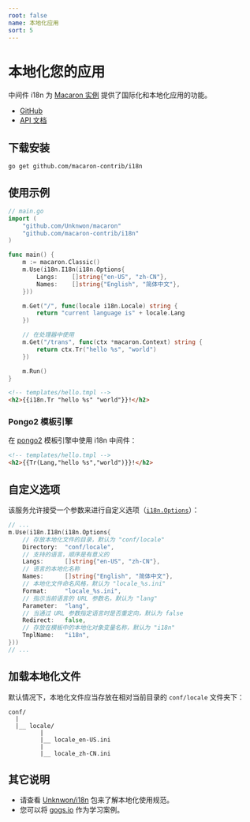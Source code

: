 ```yaml
---
root: false
name: 本地化应用
sort: 5
---
```


# 本地化您的应用

中间件 i18n 为 [Macaron 实例](../intro/core_concepts#macaron-%E5%AE%9E%E4%BE%8B) 提供了国际化和本地化应用的功能。

- [GitHub](https://github.com/macaron-contrib/i18n)
- [API 文档](https://gowalker.org/github.com/macaron-contrib/i18n)

## 下载安装

	go get github.com/macaron-contrib/i18n

## 使用示例

```go
// main.go
import (
	"github.com/Unknwon/macaron"
	"github.com/macaron-contrib/i18n"
)

func main() {
  	m := macaron.Classic()
  	m.Use(i18n.I18n(i18n.Options{
		Langs:    []string{"en-US", "zh-CN"},
		Names:    []string{"English", "简体中文"},
	}))

	m.Get("/", func(locale i18n.Locale) string {
		return "current language is" + locale.Lang
	})

	// 在处理器中使用
	m.Get("/trans", func(ctx *macaron.Context) string {
		return ctx.Tr("hello %s", "world")
	})

	m.Run()
}
```

```html
<!-- templates/hello.tmpl -->
<h2>{{i18n.Tr "hello %s" "world"}}!</h2>
```

### Pongo2 模板引擎

在 [pongo2](https://github.com/flosch/pongo2) 模板引擎中使用 i18n 中间件：

```html
<!-- templates/hello.tmpl -->
<h2>{{Tr(Lang,"hello %s","world")}}!</h2>
```

## 自定义选项

该服务允许接受一个参数来进行自定义选项（[`i18n.Options`](https://gowalker.org/github.com/macaron-contrib/i18n#Options)）：
```go
// ...
m.Use(i18n.I18n(i18n.Options{
	// 存放本地化文件的目录，默认为 "conf/locale"
	Directory:	"conf/locale",
	// 支持的语言，顺序是有意义的
	Langs:		[]string{"en-US", "zh-CN"},
	// 语言的本地化名称
	Names:		[]string{"English", "简体中文"},
	// 本地化文件命名风格，默认为 "locale_%s.ini"
	Format:		"locale_%s.ini",
	// 指示当前语言的 URL 参数名，默认为 "lang"
	Parameter:	"lang",
	// 当通过 URL 参数指定语言时是否重定向，默认为 false
	Redirect:	false,
	// 存放在模板中的本地化对象变量名称，默认为 "i18n"
	TmplName:	"i18n",
}))
// ...
```

## 加载本地化文件

默认情况下，本地化文件应当存放在相对当前目录的 `conf/locale` 文件夹下：

```
conf/
  |
  |__ locale/
  		 |
  		 |__ locale_en-US.ini
  		 |
   		 |__ locale_zh-CN.ini
```

## 其它说明

- 请查看 [Unknwon/i18n](https://github.com/Unknwon/i18n) 包来了解本地化使用规范。
- 您可以将 [gogs.io](https://github.com/gogits/gogsweb) 作为学习案例。
